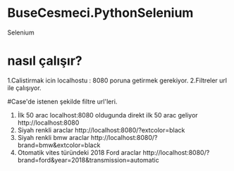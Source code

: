 # BuseCesmeci.PythonSelenium
Selenium

# nasıl çalışır?
1.Calistirmak icin localhostu : 8080 poruna getirmek gerekiyor.
2.Filtreler url ile çalışıyor. 

#Case'de istenen şekilde filtre url'leri.
1. İlk 50 arac
localhost:8080 oldugunda direkt ilk 50 arac geliyor
 http://localhost:8080
2. Siyah renkli araclar 
 http://localhost:8080/?extcolor=black
3. Siyah renkli bmw araclar
http://localhost:8080/?brand=bmw&extcolor=black
4. Otomatik vites türündeki 2018 Ford araclar
http://localhost:8080/?brand=ford&year=2018&transmission=automatic
